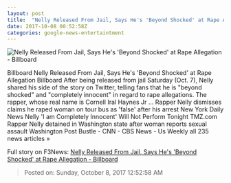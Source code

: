 ```yaml
---
layout: post
title:  "Nelly Released From Jail, Says He's 'Beyond Shocked' at Rape Allegation - Billboard"
date: 2017-10-08 00:52:58Z
categories: google-news-entertaintment
---
```


![Nelly Released From Jail, Says He's 'Beyond Shocked' at Rape Allegation - Billboard](http://www.billboard.com/files/media/nelly-undisputed-vid-still-feb-2017-billboard-1548.jpg)

Billboard Nelly Released From Jail, Says He's 'Beyond Shocked' at Rape Allegation Billboard After being released from jail Saturday (Oct. 7), Nelly shared his side of the story on Twitter, telling fans that he is "beyond shocked" and "completely innocent" in regard to rape allegations. The rapper, whose real name is Cornell Iral Haynes Jr ... Rapper Nelly dismisses claims he raped woman on tour bus as 'false' after his arrest New York Daily News Nelly 'I am Completely Innocent' Will Not Perform Tonight TMZ.com Rapper Nelly detained in Washington state after woman reports sexual assault Washington Post Bustle - CNN - CBS News - Us Weekly all 235 news articles »


Full story on F3News: [Nelly Released From Jail, Says He's 'Beyond Shocked' at Rape Allegation - Billboard](http://www.f3nws.com/n/amg2ZE)

> Posted on: Sunday, October 8, 2017 12:52:58 AM

